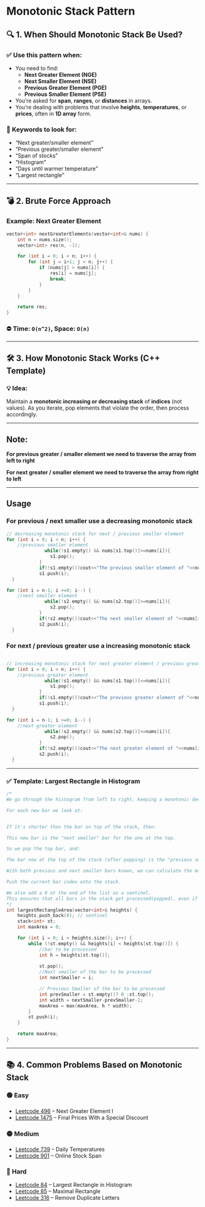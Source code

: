 # Monotonic Stack Pattern

## 🔍 1. When Should Monotonic Stack Be Used?

### ✅ Use this pattern when:
- You need to find:
  - **Next Greater Element (NGE)**
  - **Next Smaller Element (NSE)**
  - **Previous Greater Element (PGE)**
  - **Previous Smaller Element (PSE)**
- You’re asked for **span**, **ranges**, or **distances** in arrays.
- You’re dealing with problems that involve **heights**, **temperatures**, or **prices**, often in **1D array** form.

### 🧠 Keywords to look for:
- “Next greater/smaller element”
- “Previous greater/smaller element”
- “Span of stocks”
- “Histogram”
- “Days until warmer temperature”
- “Largest rectangle”

---

## 💣 2. Brute Force Approach

### Example: Next Greater Element

```cpp
vector<int> nextGreaterElements(vector<int>& nums) {
    int n = nums.size();
    vector<int> res(n, -1);

    for (int i = 0; i < n; i++) {
        for (int j = i+1; j < n; j++) {
            if (nums[j] > nums[i]) {
                res[i] = nums[j];
                break;
            }
        }
    }

    return res;
}
```

### ⛔ Time: `O(n^2)`, Space: `O(n)`

---

## 🛠️ 3. How Monotonic Stack Works (C++ Template)

### 💡 Idea:
Maintain a **monotonic increasing or decreasing stack** of **indices** (not values). As you iterate, pop elements that violate the order, then process accordingly.

---

## Note:

**For previous greater / smaller element we need to traverse the array from left to right**

**For next greater / smaller element we need to traverse the array from right to left**

___

## Usage

### For previous / next smaller use a decreasing monotonic stack

```cpp
// decreasing monotonic stack for next / previous smaller element
for (int i = 0; i < n; i++) {
    //previous smaller element
              while(!s1.empty() && nums[s1.top()]>=nums[i]){
                s1.pop();
            }
            if(!s1.empty())cout<<"The previous smaller element of "<<nums[i]<<"is"<<  nums[s1.top()];
            s1.push(i);
  }

for (int i = n-1; i >=0; i--) {
    //next smaller element
              while(!s2.empty() && nums[s2.top()]>=nums[i]){
                s2.pop();
            }
            if(!s2.empty())cout<<"The next smaller element of "<<nums[i]<<"is"<<  nums[s2.top()];
            s2.push(i);
  }
```

### For next / previous greater use a increasing monotonic stack

```cpp

// increasing monotonic stack for next greater element / previous greater element
for (int i = 0; i < n; i++) {
    //previous greater element
              while(!s1.empty() && nums[s1.top()]<=nums[i]){
                s1.pop();
            }
            if(!s1.empty())cout<<"The previous greater element of "<<nums[i]<<"is"<<  nums[s1.top()];
            s1.push(i);
  }

for (int i = n-1; i >=0; i--) {
    //next greater element
              while(!s2.empty() && nums[s2.top()]<=nums[i]){
                s2.pop();
            }
            if(!s2.empty())cout<<"The next greater element of "<<nums[i]<<"is"<<  nums[s2.top()];
            s2.push(i);
  }
```

---

### ✅ Template: Largest Rectangle in Histogram

```cpp
/*
We go through the histogram from left to right, keeping a monotonic decreasing stack of indices — that means the heights of the bars at those indices are always in increasing order.

For each new bar we look at:


If it's shorter than the bar on top of the stack, then:

This new bar is the "next smaller" bar for the one at the top.

So we pop the top bar, and:

The bar now at the top of the stack (after popping) is the "previous smaller" for the bar we just removed.

With both previous and next smaller bars known, we can calculate the maximum rectangle area for the popped bar.

Push the current bar index onto the stack.

We also add a 0 at the end of the list as a sentinel.
This ensures that all bars in the stack get processed(popped), even if the histogram ends with increasing heights.
*/
int largestRectangleArea(vector<int>& heights) {
    heights.push_back(0); // sentinel
    stack<int> st;
    int maxArea = 0;

    for (int i = 0; i < heights.size(); i++) {
        while (!st.empty() && heights[i] < heights[st.top()]) {
            //bar to be processed
            int h = heights[st.top()];
            
            st.pop();
            //Next smaller of the bar to be processed
            int nextSmaller = i;

            // Previous Smaller of the bar to be processed 
            int prevSmaller = st.empty()? 0 :st.top();
            int width = nextSmaller-prevSmaller-1;
            maxArea = max(maxArea, h * width);
        }
        st.push(i);
    }

    return maxArea;
}
```

---

## 📚 4. Common Problems Based on Monotonic Stack

### 🟢 Easy
- [Leetcode 496](https://leetcode.com/problems/next-greater-element-i/) – Next Greater Element I
- [Leetcode 1475](https://leetcode.com/problems/final-prices-with-a-special-discount-in-a-shop/) – Final Prices With a Special Discount

### 🟡 Medium
- [Leetcode 739](https://leetcode.com/problems/daily-temperatures/) – Daily Temperatures
- [Leetcode 901](https://leetcode.com/problems/online-stock-span/) – Online Stock Span

### 🔴 Hard
- [Leetcode 84](https://leetcode.com/problems/largest-rectangle-in-histogram/) – Largest Rectangle in Histogram
- [Leetcode 85](https://leetcode.com/problems/maximal-rectangle/) – Maximal Rectangle
- [Leetcode 316](https://leetcode.com/problems/remove-duplicate-letters/) – Remove Duplicate Letters

